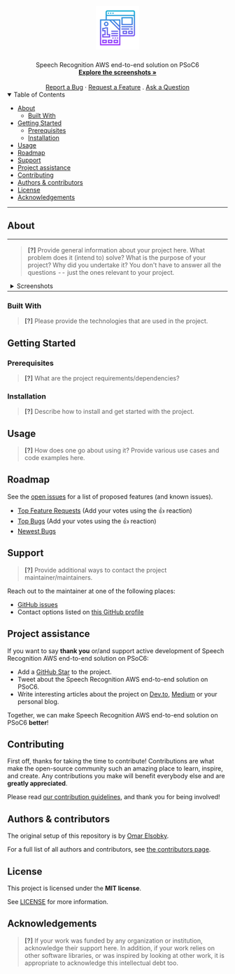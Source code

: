 <h1 align="center">
  <a href="https://github.com/OSobky/speech-recognition-AWS-readme">
    <!-- Please provide path to your logo here -->
    <img src="docs/images/logo.svg" alt="Logo" width="100" height="100">
  </a>
</h1>

<div align="center">
  Speech Recognition AWS end-to-end solution on PSoC6
  <br />
  <a href="#about"><strong>Explore the screenshots »</strong></a>
  <br />
  <br />
  <a href="https://github.com/OSobky/speech-recognition-AWS-readme/issues/new?assignees=&labels=bug&template=01_BUG_REPORT.md&title=bug%3A+">Report a Bug</a>
  ·
  <a href="https://github.com/OSobky/speech-recognition-AWS-readme/issues/new?assignees=&labels=enhancement&template=02_FEATURE_REQUEST.md&title=feat%3A+">Request a Feature</a>
  .
  <a href="https://github.com/OSobky/speech-recognition-AWS-readme/issues/new?assignees=&labels=question&template=04_SUPPORT_QUESTION.md&title=support%3A+">Ask a Question</a>
</div>

<details open="open">
<summary>Table of Contents</summary>

- [About](#about)
  - [Built With](#built-with)
- [Getting Started](#getting-started)
  - [Prerequisites](#prerequisites)
  - [Installation](#installation)
- [Usage](#usage)
- [Roadmap](#roadmap)
- [Support](#support)
- [Project assistance](#project-assistance)
- [Contributing](#contributing)
- [Authors & contributors](#authors--contributors)
- [License](#license)
- [Acknowledgements](#acknowledgements)

</details>

---

## About

<table><tr><td>

> **[?]**
> Provide general information about your project here.
> What problem does it (intend to) solve?
> What is the purpose of your project?
> Why did you undertake it?
> You don't have to answer all the questions -- just the ones relevant to your project.

<details>
<summary>Screenshots</summary>
<br>

> **[?]**
> Please provide your screenshots here.

|                               Home Page                               |                               Login Page                               |
| :-------------------------------------------------------------------: | :--------------------------------------------------------------------: |
| <img src="docs/images/screenshot.png" title="Home Page" width="100%"> | <img src="docs/images/screenshot.png" title="Login Page" width="100%"> |

</details>

</td></tr></table>

### Built With

> **[?]**
> Please provide the technologies that are used in the project.

## Getting Started

### Prerequisites

> **[?]**
> What are the project requirements/dependencies?

### Installation

> **[?]**
> Describe how to install and get started with the project.

## Usage

> **[?]**
> How does one go about using it?
> Provide various use cases and code examples here.

## Roadmap

See the [open issues](https://github.com/OSobky/speech-recognition-AWS-readme/issues) for a list of proposed features (and known issues).

- [Top Feature Requests](https://github.com/OSobky/speech-recognition-AWS-readme/issues?q=label%3Aenhancement+is%3Aopen+sort%3Areactions-%2B1-desc) (Add your votes using the 👍 reaction)
- [Top Bugs](https://github.com/OSobky/speech-recognition-AWS-readme/issues?q=is%3Aissue+is%3Aopen+label%3Abug+sort%3Areactions-%2B1-desc) (Add your votes using the 👍 reaction)
- [Newest Bugs](https://github.com/OSobky/speech-recognition-AWS-readme/issues?q=is%3Aopen+is%3Aissue+label%3Abug)

## Support

> **[?]**
> Provide additional ways to contact the project maintainer/maintainers.

Reach out to the maintainer at one of the following places:

- [GitHub issues](https://github.com/OSobky/speech-recognition-AWS-readme/issues/new?assignees=&labels=question&template=04_SUPPORT_QUESTION.md&title=support%3A+)
- Contact options listed on [this GitHub profile](https://github.com/OSobky)

## Project assistance

If you want to say **thank you** or/and support active development of Speech Recognition AWS end-to-end solution on PSoC6:

- Add a [GitHub Star](https://github.com/OSobky/speech-recognition-AWS-readme) to the project.
- Tweet about the Speech Recognition AWS end-to-end solution on PSoC6.
- Write interesting articles about the project on [Dev.to](https://dev.to/), [Medium](https://medium.com/) or your personal blog.

Together, we can make Speech Recognition AWS end-to-end solution on PSoC6 **better**!

## Contributing

First off, thanks for taking the time to contribute! Contributions are what make the open-source community such an amazing place to learn, inspire, and create. Any contributions you make will benefit everybody else and are **greatly appreciated**.


Please read [our contribution guidelines](docs/CONTRIBUTING.md), and thank you for being involved!

## Authors & contributors

The original setup of this repository is by [Omar Elsobky](https://github.com/OSobky).

For a full list of all authors and contributors, see [the contributors page](https://github.com/OSobky/speech-recognition-AWS-readme/contributors).


## License

This project is licensed under the **MIT license**.

See [LICENSE](LICENSE) for more information.

## Acknowledgements

> **[?]**
> If your work was funded by any organization or institution, acknowledge their support here.
> In addition, if your work relies on other software libraries, or was inspired by looking at other work, it is appropriate to acknowledge this intellectual debt too.
